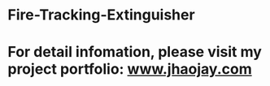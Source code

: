 # Fire-Tracking-Extinguisher

# For detail infomation, please visit my project portfolio: www.jhaojay.com
